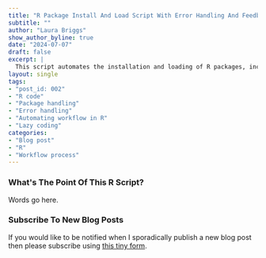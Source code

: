 ```yaml
---
title: "R Package Install And Load Script With Error Handling And Feedback"
subtitle: ""
author: "Laura Briggs"
show_author_byline: true
date: "2024-07-07"
draft: false
excerpt: |
  This script automates the installation and loading of R packages, including error handling and detailed feedback. It's ideal for those of us whose eyes glaze over at the wall of red text while packages are being installed in R. Let me save you from the horror of scrolling up to check if everything installed and loaded properly.
layout: single
tags:
- "post_id: 002"
- "R code"
- "Package handling"
- "Error handling"
- "Automating workflow in R"
- "Lazy coding"
categories:
- "Blog post"
- "R"
- "Workflow process"
---
```


### What's The Point Of This R Script?

Words go here.

### Subscribe To New Blog Posts

If you would like to be notified when I sporadically publish a new blog post then please subscribe using [this tiny form](https://dashboard.mailerlite.com/forms/1012938/126123917064537119/share). 
